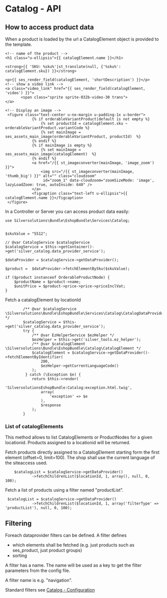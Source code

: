 #  Catalog - API 

## How to access product data

When a product is loaded by the url a CatalogElement object is provided to the template. 

``` 
<!-- name of the product -->
<h1 class="u-ellipsis">{{ catalogElement.name }}</h1>
 
<strong>{{ 'SKU: %sku%'|st_translate(null, {'%sku%': catalogElement.sku}) }}</strong>

<p>{{ ses_render_field(catalogElement, 'shortDescription') }}</p>
<!-- show a video link -->
<a class="video_link" href="{{ ses_render_field(catalogElement, 'video') }}">
       <span class="sprite sprite-032b-video-30 trans">
</a>
 
<!-- Display an image -->
 <figure class="text-center u-no-margin u-padding-1x u-border">
            {% if orderableVariantProduct|default is not empty %}
                {% set productId = catalogElement.sku ~ orderableVariantProduct.variantCode %}
                {% set mainImage = ses_assets_main_image(orderableVariantProduct, productId)  %}
            {% endif %}
            {% if mainImage is empty %}
                {% set mainImage = ses_assets_main_image(catalogElement)  %}
            {% endif %}
            <a href="/{{ st_imageconverter(mainImage, 'image_zoom') }}">
                <img src="/{{ st_imageconverter(mainImage, 'thumb_big') }}" alt="" class="cloudzoom" 
                 id="zoom_1" data-cloudzoom="zoomSizeMode: 'image', lazyLoadZoom: true, autoInside: 640" />
            </a>
            <figcaption class="text-left u-ellipsis">{{ catalogElement.name }}</figcaption>
 </figure>
```

In a Controller or Server you can access product data easily:

``` 
use Silversolutions\Bundle\EshopBundle\Services\Catalog;
 
     
$skuValue = "5512";
 
// @var CatalogService $catalogService
$catalogService = $this->getContainer()->get('silver_catalog.data_provider_service');
 
$dataProvider = $catalogService->getDataProvider();

$product =  $dataProvider->fetchElementBySku($skuValue);
 
if ($product instanceof OrderableProductNode) {
    $productName = $product->name;
    $unitPrice = $product->price->price->priceInclVat;
}
```

Fetch a catalogElement by locationId

``` 
        /** @var $catalogService \Silversolutions\Bundle\EshopBundle\Services\Catalog\CatalogDataProviderService */
        $catalogService = $this->get('silver_catalog.data_provider_service');
        try {
            /** @var EzHelperService $ezHelper */
            $ezHelper = $this->get('silver_tools.ez_helper');
            /** @var $catalogElement \Silversolutions\Bundle\EshopBundle\Catalog\CatalogElement */
            $catalogElement = $catalogService->getDataProvider()->fetchElementByIdentifier(
                200,
                $ezHelper->getCurrentLanguageCode()
            );
         } catch (\Exception $e) {
            return $this->render(
                'SilversolutionsEshopBundle:Catalog:exception.html.twig',
                array(
                    'exception' => $e
                ),
                $response
            );
        }
```

### List of catalogElements

This method allows to list CatalogElements or ProductNodes for a given locationid. Products assigned to a locationid will be returned.

Fetch products directly assigned to a CatalogElement starting form the first element (offset=0, limit=100). The shop shall use the current language of the siteaccess used. 

``` 
    $catalogList = $catalogService->getDataProvider()
            ->fetchChildrenList($locationId, 1, array(), null, 0, 100);
```

Fetch a list of products using a filter named "productList".

``` 
 $catalogList = $catalogService->getDataProvider()
            ->fetchChildrenList($locationId, 1, array('filterType' => 'productList'), null, 0, 100);
```

## Filtering

Foreach dataprovider filters can be defined. A filter defines 

  - which elements shall be fetched (e.g. just products such as ses\_product, just product groups)
  - sorting

A filter has a name. The name will be used as a key to get the filter parameters from the config file. 

A filter name is e.g. "navigation". 

Standard filters see [Catalog - Configuration](Catalog---Configuration_23560211.html)
